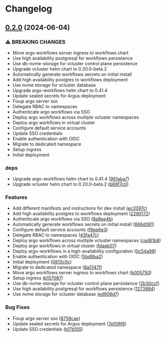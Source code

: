 # Changelog

## [0.2.0](https://github.com/garryod/release-workflows-please/compare/workflows-v0.1.0...workflows@v0.2.0) (2024-06-04)


### ⚠ BREAKING CHANGES

* Move argo workflows server ingress to workflows chart
* Use high availability postgresql for workflows persistence
* Use db-nvme-storage for vcluster control plane persistence
* Upgrade vcluster helm chart to 0.20.0-beta.2
* Automatically generate workflows secrets on initial install
* Add high availability postgres to workflows deployment
* Use nvme storage for vcluster database
* Upgrade argo-workflows helm chart to 0.41.4
* Update sealed secrets for Argus deployment
* Fixup argo server sso
* Delegate RBAC to namespaces
* Authenticate argo workflows via SSO
* Deploy argo workflows across multiple vcluster namespaces
* Deploy argo workflows in virtual cluster
* Configure default service accounts
* Update SSO credentials
* Enable authentication with OIDC
* Migrate to dedicated namespace
* Setup ingress
* Initial deployment

### deps

* Upgrade argo-workflows helm chart to 0.41.4 ([961aba7](https://github.com/garryod/release-workflows-please/commit/961aba7e759e9cb00a7117baa9574af27927eec6))
* Upgrade vcluster helm chart to 0.20.0-beta.2 ([b69f7c0](https://github.com/garryod/release-workflows-please/commit/b69f7c0809275fb6bd4d0a12696da3b16606130d))


### Features

* Add different manifests and instructions for dev install ([ec2097c](https://github.com/garryod/release-workflows-please/commit/ec2097c6583c61d322f38e0dbb498a16f909dc8b))
* Add high availability postgres to workflows deployment ([2290172](https://github.com/garryod/release-workflows-please/commit/2290172a23f63515dac306f957ae2ba0688c3e1a))
* Authenticate argo workflows via SSO ([8a9ee4b](https://github.com/garryod/release-workflows-please/commit/8a9ee4b66841d107863df7547c5e0b0296cdd011))
* Automatically generate workflows secrets on initial install ([666d381](https://github.com/garryod/release-workflows-please/commit/666d38104fbe9033fc0c11906202683a6a1b9780))
* Configure default service accounts ([f9ee6e3](https://github.com/garryod/release-workflows-please/commit/f9ee6e37fa1322a9a5f1ff543bbe7cb476d9825e))
* Delegate RBAC to namespaces ([43fa47c](https://github.com/garryod/release-workflows-please/commit/43fa47cebae1e51f7bee69858f72856fcd71bb94))
* Deploy argo workflows across multiple vcluster namespaces ([cad61b8](https://github.com/garryod/release-workflows-please/commit/cad61b8442997a5c8de9d3a9460166fb24fa3f1b))
* Deploy argo workflows in virtual cluster ([fdaeb07](https://github.com/garryod/release-workflows-please/commit/fdaeb0738ef2fb8dae846f87bd0a76be2b1d88be))
* Deploy argo-workflows in a high-availability configuration ([0c54a98](https://github.com/garryod/release-workflows-please/commit/0c54a9805b5761df6086c22d08db46610433c25a))
* Enable authentication with OIDC ([5bd9ba2](https://github.com/garryod/release-workflows-please/commit/5bd9ba2b4981ed538f95cd4773a4ee39ad079864))
* Initial deployment ([0813c0c](https://github.com/garryod/release-workflows-please/commit/0813c0c66536e1d217aa20bd8a0b5c6e8dc8c7f7))
* Migrate to dedicated namespace ([8a5147f](https://github.com/garryod/release-workflows-please/commit/8a5147f84dbed7bb73e4b53be2cfb81462fb5bff))
* Move argo workflows server ingress to workflows chart ([b005750](https://github.com/garryod/release-workflows-please/commit/b005750fbcbf167afcbbfec7e9a2a9b77e22bf8f))
* Setup ingress ([b157087](https://github.com/garryod/release-workflows-please/commit/b157087ac63bb9d80e1853c3ea5d10a08066ec8d))
* Use db-nvme-storage for vcluster control plane persistence ([2b30ccf](https://github.com/garryod/release-workflows-please/commit/2b30ccf9e75b68232448cd8c5f442edf74855037))
* Use high availability postgresql for workflows persistence ([1273994](https://github.com/garryod/release-workflows-please/commit/1273994ad2343cb6a37cb7f0f08b3d99117df070))
* Use nvme storage for vcluster database ([ed908d7](https://github.com/garryod/release-workflows-please/commit/ed908d729942101f2c23f62f30caea14d5b73241))


### Bug Fixes

* Fixup argo server sso ([8759cae](https://github.com/garryod/release-workflows-please/commit/8759cae7a79931a5ea47c98468998036cfec0419))
* Update sealed secrets for Argus deployment ([7e109f6](https://github.com/garryod/release-workflows-please/commit/7e109f6157eee1918ebd7c96a39b00b7c4bc084f))
* Update SSO credentials ([b17b155](https://github.com/garryod/release-workflows-please/commit/b17b15561aeb90f1e393c5a1dcdb673729d73115))
